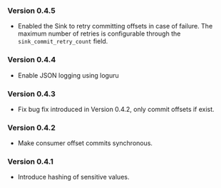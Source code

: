 ### Version 0.4.5
* Enabled the Sink to retry committing offsets in case of failure. The maximum number of retries is configurable through 
the `sink_commit_retry_count` field.
### Version 0.4.4
* Enable JSON logging using loguru
### Version 0.4.3
* Fix bug fix introduced in Version 0.4.2, only commit offsets if exist.
### Version 0.4.2
* Make consumer offset commits synchronous. 
### Version 0.4.1
* Introduce hashing of sensitive values.